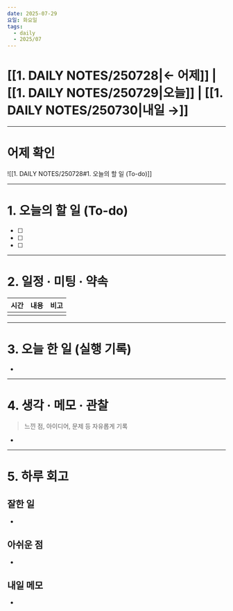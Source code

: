 ```yaml
---
date: 2025-07-29
요일: 화요일
tags:
  - daily
  - 2025/07
---
```

# [[1. DAILY NOTES/250728|← 어제]] | [[1. DAILY NOTES/250729|오늘]] | [[1. DAILY NOTES/250730|내일 →]]

---

# 어제 확인

![[1. DAILY NOTES/250728#1. 오늘의 할 일 (To-do)]]

---


# 1.  오늘의 할 일 (To-do)
- [ ]  
- [ ]  
- [ ]  

---

# 2. 일정 · 미팅 · 약속

| 시간  | 내용  | 비고  |
| --- | --- | --- |
|     |     |     |

---

# 3. 오늘 한 일 (실행 기록)

- 

---

# 4. 생각 · 메모 · 관찰
> 느낀 점, 아이디어, 문제 등 자유롭게 기록  

- 

---

# 5. 하루 회고

## 잘한 일
- 

## 아쉬운 점  
- 

## 내일 메모  
- 
